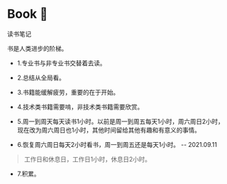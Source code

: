# Book 📕
读书笔记

书是人类进步的阶梯。

- 1.专业书与非专业书交替着去读。

- 2.总结从全局看。

- 3.书籍能缓解疲劳，重要的在于开始。

- 4.技术类书籍需要啃，非技术类书籍需要欣赏。

- 5.周一到周天每天读书1小时。以前是周一到周五每天1小时，周六周日2小时，现在改为周六周日也1小时，其他时间留给其他有趣和有意义的事情。

- 6.恢复周六周日每天2小时看书，周一到周五还是每天1小时。 -- 2021.09.11

>工作日和休息日，工作日1小时，休息日2小时。

- 7.积累。
